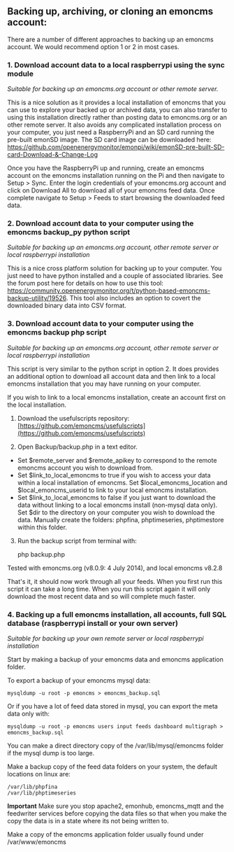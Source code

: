 ## Backing up, archiving, or cloning an emoncms account:

There are a number of different approaches to backing up an emoncms account. We would recommend option 1 or 2 in most cases.

### 1\. Download account data to a local raspberrypi using the sync module

*Suitable for backing up an emoncms.org account or other remote server.*

This is a nice solution as it provides a local installation of emoncms that you can use to explore your backed up or archived data, you can also transfer to using this installation directly rather than posting data to emoncms.org or an other remote server. It also avoids any complicated installation process on your computer, you just need a RaspberryPi and an SD card running the pre-built emonSD image. The SD card image can be downloaded here: https://github.com/openenergymonitor/emonpi/wiki/emonSD-pre-built-SD-card-Download-&-Change-Log

Once you have the RaspberryPi up and running, create an emoncms account on the emoncms installation running on the Pi and then navigate to Setup > Sync. Enter the login credentials of your emoncms.org account and click on Download All to download all of your emoncms feed data. Once complete navigate to Setup > Feeds to start browsing the downloaded feed data.

### 2\. Download account data to your computer using the emoncms backup_py python script

*Suitable for backing up an emoncms.org account, other remote server or local raspberrypi installation*

This is a nice cross platform solution for backing up to your computer. You just need to have python installed and a couple of associated libraries. See the forum post here for details on how to use this tool: https://community.openenergymonitor.org/t/python-based-emoncms-backup-utility/19526. This tool also includes an option to covert the downloaded binary data into CSV format.

### 3\. Download account data to your computer using the emoncms backup php script

*Suitable for backing up an emoncms.org account, other remote server or local raspberrypi installation*

This script is very similar to the python script in option 2. It does provides an additional option to download all account data and then link to a local emoncms installation that you may have running on your computer. 

If you wish to link to a local emoncms installation, create an account first on the local installation.

1) Download the usefulscripts repository: [https://github.com/emoncms/usefulscripts](https://github.com/emoncms/usefulscripts)

2) Open Backup/backup.php in a text editor. 

- Set $remote_server and $remote_apikey to correspond to the remote emoncms account you wish to download from.
- Set $link\_to\_local\_emoncms to true if you wish to access your data within a local installation of emoncms. Set $local\_emoncms\_location and $local\_emoncms\_userid to link to your local emoncms installation.
- Set $link\_to\_local\_emoncms to false if you just want to download the data without linking to a local emoncms install (non-mysql data only). Set $dir to the directory on your computer you wish to download the data. Manually create the folders: phpfina, phptimeseries, phptimestore within this folder.

3) Run the backup script from terminal with:

    php backup.php

Tested with emoncms.org (v8.0.9: 4 July 2014), and local emoncms v8.2.8

That's it, it should now work through all your feeds. When you first run this script it can take a long time. When you run this script again it will only download the most recent data and so will complete much faster.

### 4\. Backing up a full emoncms installation, all accounts, full SQL database (raspberrypi install or your own server)

*Suitable for backing up your own remote server or local raspberrypi installation*

Start by making a backup of your emoncms data and emoncms application folder.

To export a backup of your emoncms mysql data: 

    mysqldump -u root -p emoncms > emoncms_backup.sql
    
Or if you have a lot of feed data stored in mysql, you can export the meta data only with:
    
    mysqldump -u root -p emoncms users input feeds dashboard multigraph > emoncms_backup.sql
    
You can make a direct directory copy of the /var/lib/mysql/emoncms folder if the mysql dump is too large.

Make a backup copy of the feed data folders on your system, the default locations on linux are:

    /var/lib/phpfina
    /var/lib/phptimeseries
    
**Important** Make sure you stop apache2, emonhub, emoncms_mqtt and the feedwriter services before copying the data files so that when you make the copy the data is in a state where its not being written to.

Make a copy of the emoncms application folder usually found under /var/www/emoncms
